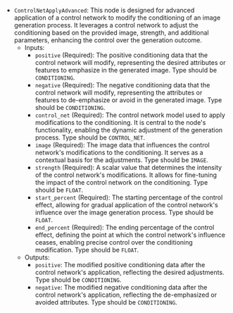 - `ControlNetApplyAdvanced`: This node is designed for advanced application of a control network to modify the conditioning of an image generation process. It leverages a control network to adjust the conditioning based on the provided image, strength, and additional parameters, enhancing the control over the generation outcome.
    - Inputs:
        - `positive` (Required): The positive conditioning data that the control network will modify, representing the desired attributes or features to emphasize in the generated image. Type should be `CONDITIONING`.
        - `negative` (Required): The negative conditioning data that the control network will modify, representing the attributes or features to de-emphasize or avoid in the generated image. Type should be `CONDITIONING`.
        - `control_net` (Required): The control network model used to apply modifications to the conditioning. It is central to the node's functionality, enabling the dynamic adjustment of the generation process. Type should be `CONTROL_NET`.
        - `image` (Required): The image data that influences the control network's modifications to the conditioning. It serves as a contextual basis for the adjustments. Type should be `IMAGE`.
        - `strength` (Required): A scalar value that determines the intensity of the control network's modifications. It allows for fine-tuning the impact of the control network on the conditioning. Type should be `FLOAT`.
        - `start_percent` (Required): The starting percentage of the control effect, allowing for gradual application of the control network's influence over the image generation process. Type should be `FLOAT`.
        - `end_percent` (Required): The ending percentage of the control effect, defining the point at which the control network's influence ceases, enabling precise control over the conditioning modification. Type should be `FLOAT`.
    - Outputs:
        - `positive`: The modified positive conditioning data after the control network's application, reflecting the desired adjustments. Type should be `CONDITIONING`.
        - `negative`: The modified negative conditioning data after the control network's application, reflecting the de-emphasized or avoided attributes. Type should be `CONDITIONING`.
